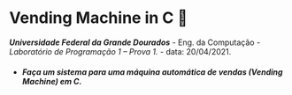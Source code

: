 #  **Vending Machine in C**  :slot_machine: 

_**Universidade Federal da Grande Dourados**_ - 
Eng. da Computação - *Laboratório de Programação 1 – Prova 1.* - data: 20/04/2021.


- #### *Faça um sistema para uma máquina automática de vendas (Vending Machine) em C.*
